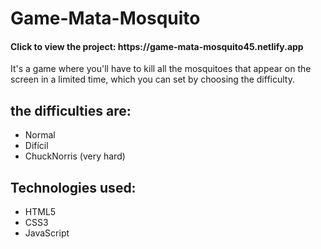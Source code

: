 # Game-Mata-Mosquito
<h4>Click to view the project: https://game-mata-mosquito45.netlify.app</h4>
<p>It's a game where you'll have to kill all the mosquitoes that appear on the screen in a limited time, which you can set by choosing the difficulty.</p>

<h2>the difficulties are:</h2>

<ul>

  <li>Normal</li>
  <li>Difícil</li>
  <li>ChuckNorris (very hard)</li>
</ul>
<h2>Technologies used:</h2>

<ul>
  <li>HTML5</li>
  <li>CSS3</li>
  <li>JavaScript</li>
</ul>
